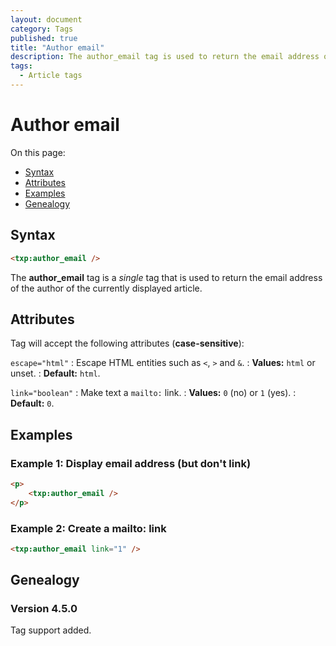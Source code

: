 ```yaml
---
layout: document
category: Tags
published: true
title: "Author email"
description: The author_email tag is used to return the email address of the author of the currently displayed article.
tags:
  - Article tags
---
```


# Author email

On this page:

* [Syntax](#syntax)
* [Attributes](#attributes)
* [Examples](#examples)
* [Genealogy](#genealogy)

## Syntax

~~~ html
<txp:author_email />
~~~

The **author_email** tag is a *single* tag that is used to return the email address of the author of the currently displayed article.

## Attributes

Tag will accept the following attributes (**case-sensitive**):

`escape="html"`
: Escape HTML entities such as `<`, `>` and `&`.
: **Values:** `html` or unset.
: **Default:** `html`.

`link="boolean"`
: Make text a `mailto:` link.
: **Values:** `0` (no) or `1` (yes).
: **Default:** `0`.

## Examples

### Example 1: Display email address (but don't link)

~~~ html
<p>
    <txp:author_email />
</p>
~~~

### Example 2: Create a mailto: link

~~~ html
<txp:author_email link="1" />
~~~

## Genealogy

### Version 4.5.0

Tag support added.
